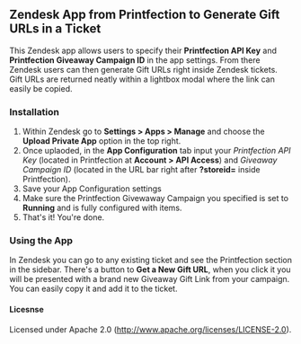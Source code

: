 ## Zendesk App from Printfection to Generate Gift URLs in a Ticket

This Zendesk app allows users to specify their **Printfection API Key** and **Printfection Giveaway Campaign ID** in the app settings. From there Zendesk users can then generate Gift URLs right inside Zendesk tickets. Gift URLs are returned neatly within a lightbox modal where the link can easily be copied.

### Installation

1. Within Zendesk go to **Settings > Apps > Manage** and choose the **Upload Private App** option in the top right.
2. Once uplaoded, in the **App Configuration** tab input your _Printfection API Key_ (located in Printfection at **Account > API Access**) and _Giveaway Campaign ID_ (located in the URL bar right after **?storeid=** inside Printfection).
3. Save your App Configuration settings
4. Make sure the Printfection Givewaway Campaign you specified is set to **Running** and is fully configured with items.
5. That's it! You're done.

### Using the App

In Zendesk you can go to any existing ticket and see the Printfection section in the sidebar. There's a button to **Get a New Gift URL**, when you click it you will be presented with a brand new Giveaway Gift Link from your campaign. You can easily copy it and add it to the ticket.

#### Licesnse

Licensed under Apache 2.0 (http://www.apache.org/licenses/LICENSE-2.0).